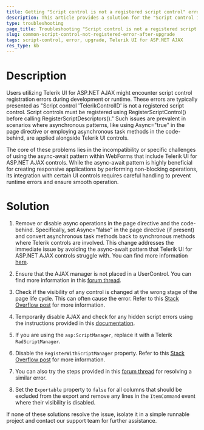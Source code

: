 ```yaml
---
title: Getting "Script control is not a registered script control" error
description: This article provides a solution for the "Script control is not a registered script control" error when using the Telerik UI for ASP.NET AJAX controls.
type: troubleshooting
page_title: Troubleshooting "Script control is not a registered script control" Error 
slug: common-script-control-not-registered-error-after-upgrade
tags: script-control, error, upgrade, Telerik UI for ASP.NET AJAX
res_type: kb
---
```


# Description
Users utilizing Telerik UI for ASP.NET AJAX might encounter script control registration errors during development or runtime. These errors are typically presented as "Script control 'TelerikControlID' is not a registered script control. Script controls must be registered using RegisterScriptControl() before calling RegisterScriptDescriptors()." Such issues are prevalent in scenarios where asynchronous patterns, like using Async="true" in the page directive or employing asynchronous task methods in the code-behind, are applied alongside Telerik UI controls.

The core of these problems lies in the incompatibility or specific challenges of using the async-await pattern within WebForms that include Telerik UI for ASP.NET AJAX controls. While the async-await pattern is highly beneficial for creating responsive applications by performing non-blocking operations, its integration with certain UI controls requires careful handling to prevent runtime errors and ensure smooth operation.

# Solution

1. Remove or disable async operations in the page directive and the code-behind. Specifically, set Async="false" in the page directive (if present) and convert asynchronous task methods back to synchronous methods where Telerik controls are involved. This change addresses the immediate issue by avoiding the async-await pattern that Telerik UI for ASP.NET AJAX controls struggle with. You can find more information [here](https://docs.telerik.com/devtools/aspnet-ajax/knowledge-base/common-errors-when-page-async-is-true-for-the-async-await-pattern).

2. Ensure that the AJAX manager is not placed in a UserControl. You can find more information in this [forum thread](https://www.telerik.com/forums/script-control-radajaxmanager1-is-not-a-registered-script-control#3HI7KXuExEmuqFulcpNFsw).

3. Check if the visibility of any control is changed at the wrong stage of the page life cycle. This can often cause the error. Refer to this [Stack Overflow post](https://stackoverflow.com/questions/8517136/script-control-is-not-a-registered-script-control/13262496) for more information.

4. Temporarily disable AJAX and check for any hidden script errors using the instructions provided in this [documentation](https://docs.telerik.com/devtools/aspnet-ajax/knowledge-base/common-get-more-descriptive-errors-by-disabling-ajax).

5. If you are using the `asp:ScriptManager`, replace it with a Telerik `RadScriptManager`.

6. Disable the `RegisterWithScriptManager` property. Refer to this [Stack Overflow post](https://stackoverflow.com/a/13262496/6509119) for more information.

7. You can also try the steps provided in this [forum thread](https://www.telerik.com/forums/grid-pdf-export-with-strange-characters-in-azure#aM8-OlGXJUusndSAv6epbQ) for resolving a similar error.

8. Set the `Exportable` property to `false` for all columns that should be excluded from the export and remove any lines in the `ItemCommand` event where their visibility is disabled.


If none of these solutions resolve the issue, isolate it in a simple runnable project and contact our support team for further assistance.
  
